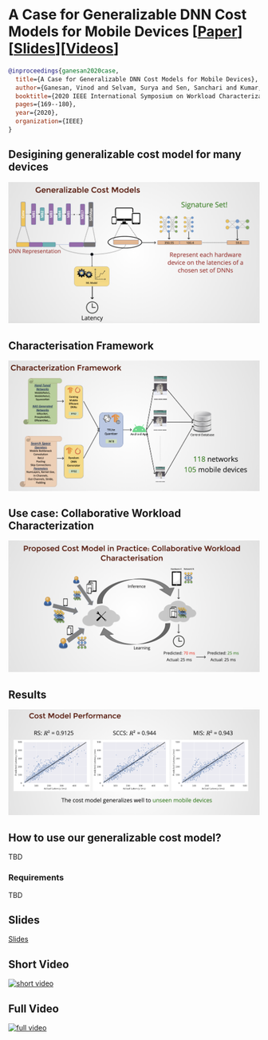 # A Case for Generalizable DNN Cost Models for Mobile Devices [[Paper](https://vinodganesan.github.io/files/Generalizable_DNN_Cost_Models_IISWC_2020.pdf)][[Slides](https://slides.com/pratyushkumarpanda/deck/fullscreen?token=QQC26kZT)][[Videos](https://youtu.be/Mh1c-tNWRo)]

```BibTex
@inproceedings{ganesan2020case,
  title={A Case for Generalizable DNN Cost Models for Mobile Devices},
  author={Ganesan, Vinod and Selvam, Surya and Sen, Sanchari and Kumar, Pratyush and Raghunathan, Anand},
  booktitle={2020 IEEE International Symposium on Workload Characterization (IISWC)},
  pages={169--180},
  year={2020},
  organization={IEEE}
}
```
## Desigining generalizable cost model for many devices
![](figures/overview.png)

## Characterisation Framework
![](figures/char_framework.png)

## Use case: Collaborative Workload Characterization
![](figures/Collaborative.png)

## Results
![](figures/Results.png)

## How to use our generalizable cost model?
TBD

### Requirements
TBD

## Slides
[Slides](https://slides.com/pratyushkumarpanda/deck/fullscreen?token=QQC26kZT)

## Short Video
[![short video](https://img.youtube.com/vi/fOcvznSENUU/maxresdefault.jpg)](https://youtu.be/fOcvznSENUU)

## Full Video
[![full video](https://img.youtube.com/vi/Mh1c-tNWRoc/maxresdefault.jpg)](https://youtu.be/Mh1c-tNWRoc)
